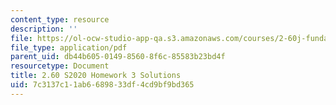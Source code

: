 ```yaml
---
content_type: resource
description: ''
file: https://ol-ocw-studio-app-qa.s3.amazonaws.com/courses/2-60j-fundamentals-of-advanced-energy-conversion-spring-2020/7c3137c11ab6689833df4cd9bf9bd365_MIT2_60s20_hw3_sol.pdf
file_type: application/pdf
parent_uid: db44b605-0149-8560-8f6c-85583b23bd4f
resourcetype: Document
title: 2.60 S2020 Homework 3 Solutions
uid: 7c3137c1-1ab6-6898-33df-4cd9bf9bd365
---
```

